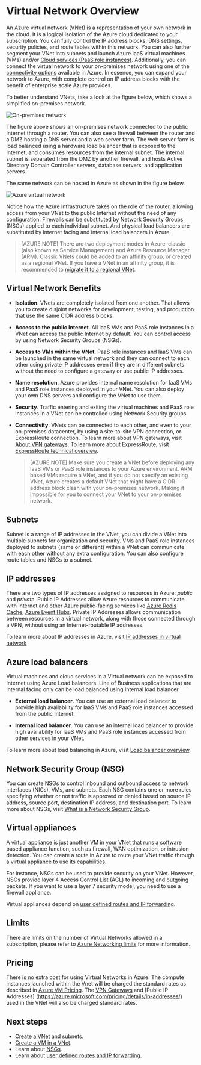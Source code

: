 <properties
   pageTitle="Azure Virtual Network (VNet) Overview"
   description="Learn about virtual networks (VNets) in Azure."
   services="virtual-network"
   documentationCenter="na"
   authors="telmosampaio"
   manager="carmonm"
   editor="tysonn" />
<tags
   ms.service="virtual-network"
   ms.devlang="na"
   ms.topic="get-started-article"
   ms.tgt_pltfrm="na"
   ms.workload="infrastructure-services"
   ms.date="03/15/2016"
   ms.author="telmos" />

# Virtual Network Overview

An Azure virtual network (VNet) is a representation of your own network in the cloud. It is a logical isolation of the Azure cloud dedicated to your subscription. You can fully control the IP address blocks, DNS settings, security policies, and route tables within this network. You can also further segment your VNet into subnets and launch Azure IaaS virtual machines (VMs) and/or [Cloud services (PaaS role instances)](../cloud-services/cloud-services-choose-me.md). Additionally, you can connect the virtual network to your on-premises network using one of the [connectivity options](../vpn-gateway/vpn-gateway-cross-premises-options.md) available in Azure. In essence, you can expand your network to Azure, with complete control on IP address blocks with the benefit of enterprise scale Azure provides.

To better understand VNets, take a look at the figure below, which shows a simplified on-premises network.

![On-premises network](./media/virtual-networks-overview/figure01.png)

The figure above shows an on-premises network connected to the public Internet through a router. You can also see a firewall between the router and a DMZ hosting a DNS server and a web server farm. The web server farm is load balanced using a hardware load balancer that is exposed to the Internet, and consumes resources from the internal subnet. The internal subnet is separated from the DMZ by another firewall, and hosts Active Directory Domain Controller servers, database servers, and application servers.

The same network can be hosted in Azure as shown in the figure below.

![Azure virtual network](./media/virtual-networks-overview/figure02.png)

Notice how the Azure infrastructure takes on the role of the router, allowing access from your VNet to the public Internet without the need of any configuration. Firewalls can be substituted by Network Security Groups (NSGs) applied to each individual subnet. And physical load balancers are substituted by internet facing and internal load balancers in Azure.

>[AZURE.NOTE] There are two deployment modes in Azure: classic (also known as Service Management) and Azure Resource Manager (ARM). Classic VNets could be added to an affinity group, or created as a regional VNet. If you have a VNet in an affinity group, it is recommended to [migrate it to a regional VNet](virtual-networks-migrate-to-regional-vnet.md).

## Virtual Network Benefits

- **Isolation**. VNets are completely isolated from one another. That allows you to create disjoint networks for development, testing, and production that use the same CIDR address blocks.

- **Access to the public Internet**. All IaaS VMs and PaaS role instances in a VNet can access the public Internet by default. You can control access by using Network Security Groups (NSGs).

- **Access to VMs within the VNet**. PaaS role instances and IaaS VMs can be launched in the same virtual network and they can connect to each other using private IP addresses even if they are in different subnets without the need to configure a gateway or use public IP addresses.

- **Name resolution**. Azure provides internal name resolution for IaaS VMs and PaaS role instances deployed in your VNet. You can also deploy your own DNS servers and configure the VNet to use them.

- **Security**. Traffic entering and exiting the virtual machines and PaaS role instances in a VNet can be controlled using Network Security groups.

- **Connectivity**. VNets can be connected to each other, and even to your on-premises datacenter, by using a site-to-site VPN connection, or ExpressRoute connection. To learn more about VPN gateways, visit [About VPN gateways](../vpn-gateway/vpn-gateway-about-vpngateways.md). To learn more about ExpressRoute, visit [ExpressRoute technical overview](../expressroute/expressroute-introduction.md).

    >[AZURE.NOTE] Make sure you create a VNet before deploying any IaaS VMs or PaaS role instances to your Azure environment. ARM based VMs require a VNet, and if you do not specify an existing VNet, Azure creates a default VNet that might have a CIDR address block clash with your on-premises network. Making it impossible for you to connect your VNet to your on-premises network.

## Subnets

Subnet is a range of IP addresses in the VNet, you can divide a VNet into multiple subnets for organization and security. VMs and PaaS role instances deployed to subnets (same or different) within a VNet can communicate with each other without any extra configuration. You can also configure route tables and NSGs to a subnet.

## IP addresses


There are two types of IP addresses assigned to resources in Azure: *public* and *private*. Public IP Addresses allow Azure resources to communicate with Internet and other Azure public-facing services like [Azure Redis Cache](https://azure.microsoft.com/services/cache/), [Azure Event Hubs](https://azure.microsoft.com/documentation/services/event-hubs/). Private IP Addresses allows communication between resources in a virtual network, along with those connected through a VPN, without using an Internet-routable IP addresses.

To learn more about IP addresses in Azure, visit [IP addresses in virtual network](virtual-network-ip-addresses-overview-arm.md)

## Azure load balancers

Virtual machines and cloud services in a Virtual network can be exposed to Internet using Azure Load balancers. Line of Business applications that are internal facing only can be load balanced using Internal load balancer.

- **External load balancer**. You can use an external load balancer to provide high availability for IaaS VMs and PaaS role instances accessed from the public Internet.

- **Internal load balancer**. You can use an internal load balancer to provide high availability for IaaS VMs and PaaS role instances accessed from other services in your VNet.

To learn more about load balancing in Azure, visit [Load balancer overview](../load-balancer/load-balancer-overview.md).

## Network Security Group (NSG)

You can create NSGs to control inbound and outbound access to network interfaces (NICs), VMs, and subnets. Each NSG contains one or more rules specifying whether or not traffic is approved or denied based on source IP address, source port, destination IP address, and destination port. To learn more about NSGs, visit [What is a Network Security Group](virtual-networks-nsg.md).

## Virtual appliances

A virtual appliance is just another VM in your VNet that runs a software based appliance function, such as firewall, WAN optimization, or intrusion detection. You can create a route in Azure to route your VNet traffic through a virtual appliance to use its capabilities.

For instance, NSGs can be used to provide security on your VNet. However, NSGs provide layer 4 Access Control List (ACL) to incoming and outgoing packets. If you want to use a layer 7 security model, you need to use a firewall appliance.

Virtual appliances depend on [user defined routes and IP forwarding](virtual-networks-udr-overview.md).

## Limits
There are limits on the number of Virtual Networks allowed in a subscription, please refer to [Azure Networking limits](../azure-subscription-service-limits.md#networking-limits) for more information.

## Pricing
There is no extra cost for using Virtual Networks in Azure. The compute instances launched within the Vnet will be charged the standard rates as described in [Azure VM Pricing](https://azure.microsoft.com/pricing/details/virtual-machines/). The [VPN Gateways](https://azure.microsoft.com/pricing/details/vpn-gateway/) and [Public IP Addresses] (https://azure.microsoft.com/pricing/details/ip-addresses/) used in the VNet will also be charged standard rates.

## Next steps

- [Create a VNet](virtual-networks-create-vnet-arm-pportal.md) and subnets.
- [Create a VM in a VNet](../virtual-machines/virtual-machines-windows-hero-tutorial.md).
- Learn about [NSGs](virtual-networks-nsg.md).
- Learn about [user defined routes and IP forwarding](virtual-networks-udr-overview.md).
